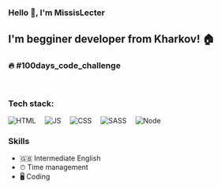 ### Hello 👋,  I'm MissisLecter
## I'm begginer developer from Kharkov! 🏠
### 🔥 #100days_code_challenge
<br />
<h3>Tech stack: </h3>
<p>
<img src="https://camo.githubusercontent.com/3579f9a55d8bff928f98c56c8f62bde2bf2bd401b6bce340bdfaac6652383787/68747470733a2f2f696d672e736869656c64732e696f2f62616467652f2d48544d4c2d3333333333333f7374796c653d666c6174266c6f676f3d48544d4c35266c6f676f436f6c6f723d453334463236" alt="HTML" data-canonical-src="https://img.shields.io/badge/-HTML-333333?style=flat&amp;logo=HTML5&amp;logoColor=E34F26" style="max-width:100%;">
&emsp;<img src="https://camo.githubusercontent.com/848defb760c0adff4362c04283f254f633ea8eff177c1640b209429d0e3d7627/68747470733a2f2f696d672e736869656c64732e696f2f62616467652f2d4a6176615363726970742d3333333333333f7374796c653d666c6174266c6f676f3d6a617661736372697074" alt="JS" data-canonical-src="https://img.shields.io/badge/-JavaScript-333333?style=flat&amp;logo=javascript" style="max-width:100%;">
&emsp;<img src="https://camo.githubusercontent.com/c38a05ab57aea563f73ae6b4aad7f556faa734d4077a7b52a2081b41ce27da40/68747470733a2f2f696d672e736869656c64732e696f2f62616467652f2d4353532d3333333333333f7374796c653d666c6174266c6f676f3d43535333266c6f676f436f6c6f723d313537324236" alt="CSS" data-canonical-src="https://img.shields.io/badge/-CSS-333333?style=flat&amp;logo=CSS3&amp;logoColor=1572B6" style="max-width:100%;">
&emsp;<img src="https://camo.githubusercontent.com/24bdb576fc22700bba0e304741a52bad5aa0886e4ca2474d5ea6253656b64da7/68747470733a2f2f696d672e736869656c64732e696f2f62616467652f2d534153532d3333333333333f7374796c653d666c6174266c6f676f3d53415353" alt="SASS" data-canonical-src="https://img.shields.io/badge/-SASS-333333?style=flat&amp;logo=SASS" style="max-width:100%;">
&emsp;<img src="https://camo.githubusercontent.com/ea99c61b654e99601ae0dae07b6ef63a0c597f63b5ebfeb8262c5491f4307dc5/68747470733a2f2f696d672e736869656c64732e696f2f62616467652f2d4e6f64652d3333333333333f7374796c653d666c6174266c6f676f3d626f6f747374726170266c6f676f436f6c6f723d4e6f6465" alt="Node" data-canonical-src="https://img.shields.io/badge/-Node-333333?style=flat&amp;logo=bootstrap&amp;logoColor=Node" style="max-width:100%;">
&emsp;
</p>
<h3>Skills</h3>
<ul>
<li>🇬🇧 Intermediate English</li>
<li>⏱ Time management</li>
<li>🖥 Coding</li>
</ul>
